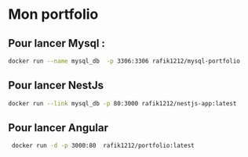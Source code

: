 # Mon portfolio 

## Pour lancer Mysql :
```bash
docker run --name mysql_db  -p 3306:3306 rafik1212/mysql-portfolio
```
## Pour lancer NestJs
```bash
docker run --link mysql_db -p 80:3000 rafik1212/nestjs-app:latest
```
## Pour lancer Angular 
```bash
 docker run -d -p 3000:80  rafik1212/portfolio:latest 
```
